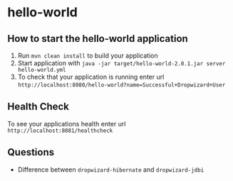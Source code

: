 # hello-world

How to start the hello-world application
---

1. Run `mvn clean install` to build your application
1. Start application with `java -jar target/hello-world-2.0.1.jar server hello-world.yml`
1. To check that your application is running enter url `http://localhost:8080/hello-world?name=Successful+Dropwizard+User`

Health Check
---

To see your applications health enter url `http://localhost:8081/healthcheck`

## Questions

- Difference between `dropwizard-hibernate` and `dropwizard-jdbi`
